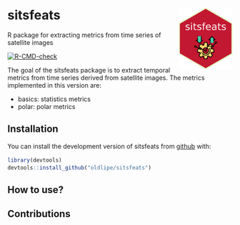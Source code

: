 
<!-- README.md is generated from README.Rmd. Please edit that file -->

# sitsfeats <img src="inst/extdata/img/logo.png" align="right" width="120"/>

R package for extracting metrics from time series of satellite images

<!-- badges: start -->

[![R-CMD-check](https://github.com/OldLipe/sitsfeats/actions/workflows/R-CMD-check.yaml/badge.svg?branch=master)](https://github.com/OldLipe/sitsfeats/actions/workflows/R-CMD-check.yaml)
<!-- badges: end -->

<!-- TODO: improve this text -->

The goal of the sitsfeats package is to extract temporal metrics from
time series derived from satellite images. The metrics implemented in
this version are:

  - basics: statistics metrics
  - polar: polar metrics

## Installation

You can install the development version of sitsfeats from
[github](https://github.com/OldLipe/sitsfeats) with:

``` r
library(devtools)
devtools::install_github("oldlipe/sitsfeats")
```

## How to use?

## Contributions
